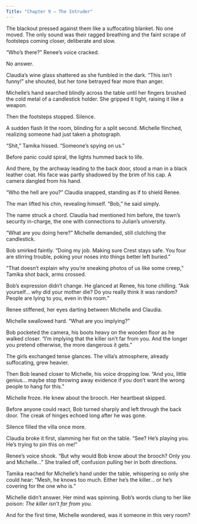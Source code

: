 ```yaml
---
Title: "Chapter 9 – The Intruder"
---
```


The blackout pressed against them like a suffocating blanket. No one moved. The only sound was their ragged breathing and the faint scrape of footsteps coming closer, deliberate and slow.

“Who’s there?” Renee’s voice cracked.

No answer.

Claudia’s wine glass shattered as she fumbled in the dark. “This isn’t funny!” she shouted, but her tone betrayed fear more than anger.

Michelle’s hand searched blindly across the table until her fingers brushed the cold metal of a candlestick holder. She gripped it tight, raising it like a weapon.

Then the footsteps stopped. Silence.

A sudden flash lit the room, blinding for a split second. Michelle flinched, realizing someone had just taken a photograph.

“Shit,” Tamika hissed. “Someone’s spying on us.”

Before panic could spiral, the lights hummed back to life.

And there, by the archway leading to the back door, stood a man in a black leather coat. His face was partly shadowed by the brim of his cap. A camera dangled from his hand.

“Who the hell are you?” Claudia snapped, standing as if to shield Renee.

The man lifted his chin, revealing himself. “Bob,” he said simply.

The name struck a chord. Claudia had mentioned him before, the town’s security in-charge, the one with connections to Julian’s university.

“What are you doing here?” Michelle demanded, still clutching the candlestick.

Bob smirked faintly. “Doing my job. Making sure Crest stays safe. You four are stirring trouble, poking your noses into things better left buried.”

“That doesn’t explain why you’re sneaking photos of us like some creep,” Tamika shot back, arms crossed.

Bob’s expression didn’t change. He glanced at Renee, his tone chilling. “Ask yourself... why did your mother die? Do you really think it was random? People are lying to you, even in this room.”

Renee stiffened, her eyes darting between Michelle and Claudia.

Michelle swallowed hard. “What are you implying?”

Bob pocketed the camera, his boots heavy on the wooden floor as he walked closer. “I’m implying that the killer isn’t far from you. And the longer you pretend otherwise, the more dangerous it gets.”

The girls exchanged tense glances. The villa’s atmosphere, already suffocating, grew heavier.

Then Bob leaned closer to Michelle, his voice dropping low. “And you, little genius... maybe stop throwing away evidence if you don’t want the wrong people to hang for this.”

Michelle froze. He knew about the brooch. Her heartbeat skipped.

Before anyone could react, Bob turned sharply and left through the back door. The creak of hinges echoed long after he was gone.

Silence filled the villa once more.

Claudia broke it first, slamming her fist on the table. “See? He’s playing you. He’s trying to pin this on me!”

Renee’s voice shook. “But why would Bob know about the brooch? Only you and Michelle...” She trailed off, confusion pulling her in both directions.

Tamika reached for Michelle’s hand under the table, whispering so only she could hear: “Mesh, he knows too much. Either he’s the killer... or he’s covering for the one who is.”

Michelle didn’t answer. Her mind was spinning. Bob’s words clung to her like poison: *The killer isn’t far from you.*

And for the first time, Michelle wondered, was it someone in this very room?